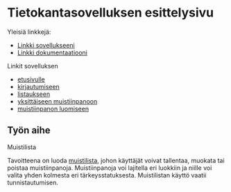 # Tietokantasovelluksen esittelysivu

Yleisiä linkkejä:

* [Linkki sovellukseeni](http://jetolvan.users.cs.helsinki.fi/tsoha/)
* [Linkki dokumentaatiooni](https://github.com/dropleton/Tsoha-Bootstrap/blob/master/doc/dokumentaatio.pdf)

Linkit sovelluksen

* [etusivulle](http://jetolvan.users.cs.helsinki.fi/tsoha/)
* [kirjautumiseen](http://jetolvan.users.cs.helsinki.fi/tsoha/login)
* [listaukseen](http://jetolvan.users.cs.helsinki.fi/tsoha/note)
* [yksittäiseen muistiinpanoon](http://jetolvan.users.cs.helsinki.fi/tsoha/note/1)
* [muistiinpanon luomiseen](http://jetolvan.users.cs.helsinki.fi/tsoha/note/new)

## Työn aihe

Muistilista

Tavoitteena on luoda [muistilista](http://advancedkittenry.github.io/suunnittelu_ja_tyoymparisto/aiheet/Muistilista.html), johon käyttäjät voivat tallentaa, muokata tai poistaa muistiinpanoja. Muistiinpanoja voi lajitella eri luokkiin ja niille voi valita yhden kolmesta eri tärkeysstatuksesta. Muistilistan käyttö vaatii tunnistautumisen. 
